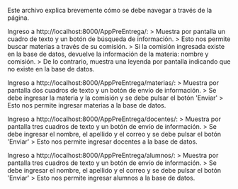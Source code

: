 Este archivo explica brevemente cómo se debe navegar a través de la página.

Ingreso a http://localhost:8000/AppPreEntrega/:
        > Muestra por pantalla un cuadro de texto y un botón de búsqueda de información.
        > Esto nos permite buscar materias a través de su comisión.
        > Si la comisión ingresada existe en la base de datos, devuelve la información de la materia: nombre y comisión.
        > De lo contrario, muestra una leyenda por pantalla indicando que no existe en la base de datos.

Ingreso a http://localhost:8000/AppPreEntrega/materias/:
        > Muestra por pantalla dos cuadros de texto y un botón de envío de información.
        > Se debe ingresar la materia y la comisión y se debe pulsar el botón 'Enviar'
        > Esto nos permite ingresar materias a la base de datos.

Ingreso a http://localhost:8000/AppPreEntrega/docentes/:
        > Muestra por pantalla tres cuadros de texto y un botón de envío de información.
        > Se debe ingresar el nombre, el apellido y el correo y se debe pulsar el botón 'Enviar'
        > Esto nos permite ingresar docentes a la base de datos.

Ingreso a http://localhost:8000/AppPreEntrega/alumnos/:
        > Muestra por pantalla tres cuadros de texto y un botón de envío de información.
        > Se debe ingresar el nombre, el apellido y el correo y se debe pulsar el botón 'Enviar'
        > Esto nos permite ingresar alumnos a la base de datos.